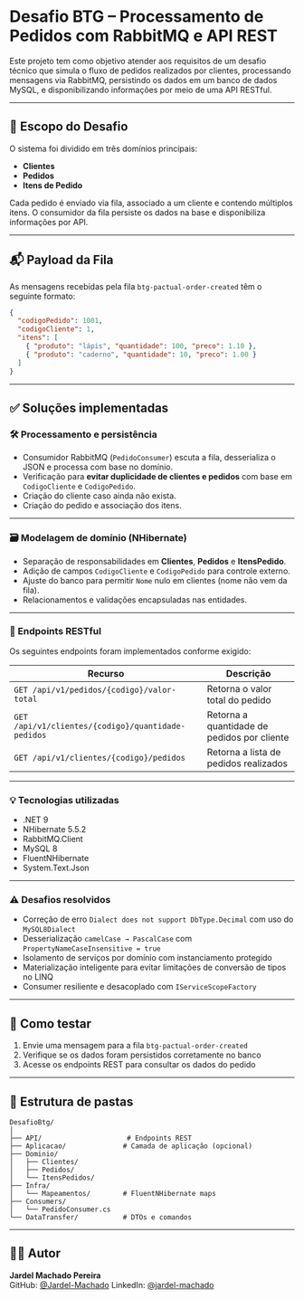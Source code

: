 # Desafio BTG – Processamento de Pedidos com RabbitMQ e API REST

Este projeto tem como objetivo atender aos requisitos de um desafio técnico que simula o fluxo de pedidos realizados por clientes, processando mensagens via RabbitMQ, persistindo os dados em um banco de dados MySQL, e disponibilizando informações por meio de uma API RESTful.

---

## 🧩 Escopo do Desafio

O sistema foi dividido em três domínios principais:

- **Clientes**
- **Pedidos**
- **Itens de Pedido**

Cada pedido é enviado via fila, associado a um cliente e contendo múltiplos itens. O consumidor da fila persiste os dados na base e disponibiliza informações por API.

---

## 📬 Payload da Fila

As mensagens recebidas pela fila `btg-pactual-order-created` têm o seguinte formato:

```json
{
  "codigoPedido": 1001,
  "codigoCliente": 1,
  "itens": [
    { "produto": "lápis", "quantidade": 100, "preco": 1.10 },
    { "produto": "caderno", "quantidade": 10, "preco": 1.00 }
  ]
}
```

---

## ✅ Soluções implementadas

### 🛠️ Processamento e persistência

- Consumidor RabbitMQ (`PedidoConsumer`) escuta a fila, desserializa o JSON e processa com base no domínio.
- Verificação para **evitar duplicidade de clientes e pedidos** com base em `CodigoCliente` e `CodigoPedido`.
- Criação do cliente caso ainda não exista.
- Criação do pedido e associação dos itens.

---

### 🗃️ Modelagem de domínio (NHibernate)

- Separação de responsabilidades em **Clientes**, **Pedidos** e **ItensPedido**.
- Adição de campos `CodigoCliente` e `CodigoPedido` para controle externo.
- Ajuste do banco para permitir `Nome` nulo em clientes (nome não vem da fila).
- Relacionamentos e validações encapsuladas nas entidades.

---

### 🧪 Endpoints RESTful

Os seguintes endpoints foram implementados conforme exigido:

| Recurso                                              | Descrição                                  |
|------------------------------------------------------|--------------------------------------------|
| `GET /api/v1/pedidos/{codigo}/valor-total`           | Retorna o valor total do pedido            |
| `GET /api/v1/clientes/{codigo}/quantidade-pedidos`   | Retorna a quantidade de pedidos por cliente|
| `GET /api/v1/clientes/{codigo}/pedidos`              | Retorna a lista de pedidos realizados      |

---

### 💡 Tecnologias utilizadas

- .NET 9  
- NHibernate 5.5.2  
- RabbitMQ.Client  
- MySQL 8  
- FluentNHibernate  
- System.Text.Json  

---

### ⚠️ Desafios resolvidos

- Correção de erro `Dialect does not support DbType.Decimal` com uso do `MySQL8Dialect`
- Desserialização `camelCase → PascalCase` com `PropertyNameCaseInsensitive = true`
- Isolamento de serviços por domínio com instanciamento protegido
- Materialização inteligente para evitar limitações de conversão de tipos no LINQ
- Consumer resiliente e desacoplado com `IServiceScopeFactory`

---

## 🚀 Como testar

1. Envie uma mensagem para a fila `btg-pactual-order-created`
2. Verifique se os dados foram persistidos corretamente no banco
3. Acesse os endpoints REST para consultar os dados do pedido

---

## 📁 Estrutura de pastas

```
DesafioBtg/
│
├── API/                     # Endpoints REST
├── Aplicacao/              # Camada de aplicação (opcional)
├── Dominio/
│   ├── Clientes/
│   ├── Pedidos/
│   └── ItensPedidos/
├── Infra/
│   └── Mapeamentos/        # FluentNHibernate maps
├── Consumers/
│   └── PedidoConsumer.cs
└── DataTransfer/           # DTOs e comandos
```

---

## 👨‍💻 Autor

**Jardel Machado Pereira**  
GitHub: [@Jardel-Machado](https://github.com/Jardel-Machado)
LinkedIn: [@jardel-machado](https://www.linkedin.com/in/jardel-machado-pereira-62257611a/)